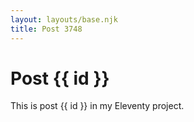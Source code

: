 ```yaml
---
layout: layouts/base.njk
title: Post 3748
---
```


# Post {{ id }}

This is post {{ id }} in my Eleventy project.
